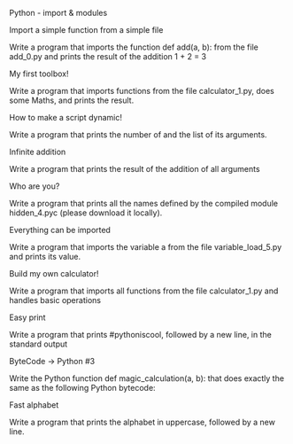 Python - import & modules

Import a simple function from a simple file

Write a program that imports the function def add(a, b): from the file add_0.py and prints the result of the addition 1 + 2 = 3

My first toolbox!

Write a program that imports functions from the file calculator_1.py, does some Maths, and prints the result.

How to make a script dynamic!

Write a program that prints the number of and the list of its arguments.

Infinite addition

Write a program that prints the result of the addition of all arguments

Who are you?

Write a program that prints all the names defined by the compiled module hidden_4.pyc (please download it locally).

Everything can be imported

Write a program that imports the variable a from the file variable_load_5.py and prints its value.

Build my own calculator!

Write a program that imports all functions from the file calculator_1.py and handles basic operations

Easy print

Write a program that prints #pythoniscool, followed by a new line, in the standard output

ByteCode -> Python #3

Write the Python function def magic_calculation(a, b): that does exactly the same as the following Python bytecode:

Fast alphabet

Write a program that prints the alphabet in uppercase, followed by a new line.
